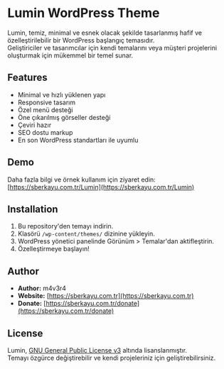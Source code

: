 # Lumin WordPress Theme

Lumin, temiz, minimal ve esnek olacak şekilde tasarlanmış hafif ve özelleştirilebilir bir WordPress başlangıç temasıdır.  
Geliştiriciler ve tasarımcılar için kendi temalarını veya müşteri projelerini oluşturmak için mükemmel bir temel sunar.

## Features
- Minimal ve hızlı yüklenen yapı
- Responsive tasarım
- Özel menü desteği
- Öne çıkarılmış görseller desteği
- Çeviri hazır
- SEO dostu markup
- En son WordPress standartları ile uyumlu

## Demo
Daha fazla bilgi ve örnek kullanım için ziyaret edin: [https://sberkayu.com.tr/Lumin](https://sberkayu.com.tr/Lumin)

## Installation
1. Bu repository'den temayı indirin.
2. Klasörü `/wp-content/themes/` dizinine yükleyin.
3. WordPress yönetici panelinde Görünüm > Temalar'dan aktifleştirin.
4. Özelleştirmeye başlayın!

## Author
- **Author:** m4v3r4  
- **Website:** [https://sberkayu.com.tr](https://sberkayu.com.tr)  
- **Donate:** [https://sberkayu.com.tr/donate](https://sberkayu.com.tr/donate)

## License
Lumin, [GNU General Public License v3](https://www.gnu.org/licenses/gpl.html) altında lisanslanmıştır.  
Temayı özgürce değiştirebilir ve kendi projeleriniz için geliştirebilirsiniz.
